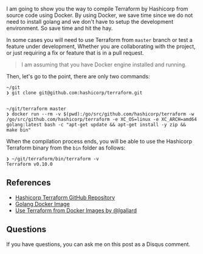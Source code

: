 I am going to show you the way to compile Terraform by Hashicorp from source code using Docker. By using Docker, we save time since we do not need to install golang and we don't have to setup the development environment. So save time and hit the hay.


In some cases you will need to use Terraform from `master` branch or test a feature under development, Whether you are collaborating with the project, or just requiring a fix or feature that is in a pull request.

> I am assuming that you have Docker engine installed and running.

Then, let's go to the point, there are only two commands:

    ~/git
    ❯ git clone git@github.com:hashicorp/terraform.git
    
    
    ~/git/terraform master
    ❯ docker run --rm -v $(pwd):/go/src/github.com/hashicorp/terraform -w /go/src/github.com/hashicorp/terraform -e XC_OS=linux -e XC_ARCH=amd64 golang:latest bash -c "apt-get update && apt-get install -y zip && make bin"
    

When the compilation process ends, you will be able to use the Hashicorp Terraform binary from the `bin` folder as follows:

    ❯ ~/git/terraform/bin/terraform -v
    Terraform v0.10.0
    

References
----------

*   [Hashicorp Terraform GitHub Repository](https://github.com/hashicorp/terraform)
*   [Golang Docker Image](https://hub.docker.com/_/golang/)
*   [Use Terraform from Docker Images by @lgallard](https://github.com/lgallard/tfdocker/blob/master/tfdocker)

Questions
---------

If you have questions, you can ask me on this post as a Disqus comment.
